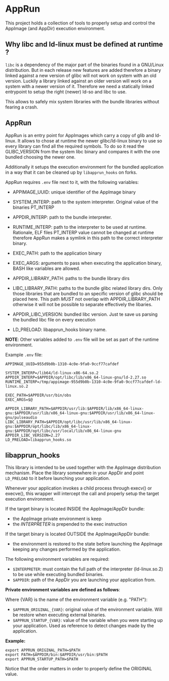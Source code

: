 # AppRun

This project holds a collection of tools to properly setup and control the AppImage (and AppDir) execution environment.

## Why libc and ld-linux must be defined at runtime ?

`libc` is a dependency of the major part of the binaries found in a GNU/Linux distribution. But in each release new
features are added therefore a binary linked against a new version of glibc will not work on system with an old version.
Luckily a library linked against an older version will work on a system with a newer version of it. Therefore we need a
statically linked entrypoint to setup the right (newer) ld-so and libc to use.

This allows to safely mix system libraries with the bundle libraries without fearing a crash.

## AppRun

AppRun is an entry point for AppImages which carry a copy of glib and ld-linux. It allows to chose at runtime the newer
glibc/ld-linux binary to use so every library can find all the required symbols. To do so it read the GLIBC_VERSION from
the system libc binary and compares it with the one bundled choosing the newer one.

Additionally it setups the execution environment for the bundled application in a way that it can be cleaned up by
`libapprun_hooks` on forks.

AppRun requires `.env` file next to it, with the following variables:

- APPIMAGE_UUID: unique identifier of the AppImage binary
- SYSTEM_INTERP: path to the system interpreter. Original value of the binaries PT_INTERP
- APPDIR_INTERP: path to the bundle interpreter.
- RUNTIME_INTERP: path to the interpreter to be used at runtime. Rationale, ELF files PT_INTERP value cannot be changed
  at runtime therefore AppRun makes a symlink in this path to the correct interpreter binary.

- EXEC_PATH: path to the application binary
- EXEC_ARGS: arguments to pass when executing the application binary, BASH like variables are allowed.

- APPDIR_LIBRARY_PATH: paths to the bundle library dirs
- LIBC_LIBRARY_PATH: paths to the bundle glibc related library dirs. Only those libraries that are bundled to an
  specific version of glibc should be placed here. This path *MUST* not overlap with APPDIR_LIBRARY_PATH otherwise it
  will not be possible to separate effectively the libaries.
- APPDIR_LIBC_VERSION: bundled libc version. Just te save us parsing the bundled libc file on every execution
- LD_PRELOAD: libapprun_hooks binary name.

**NOTE**: Other variables added to `.env` file will be set as part of the runtime environment.

Example `.env` file:

```
APPIMAGE_UUID=955d9b0b-1310-4c0e-9fa0-9ccf77cafdef

SYSTEM_INTERP=/lib64/ld-linux-x86-64.so.2
APPDIR_INTERP=$APPDIR/opt/libc/lib/x86_64-linux-gnu/ld-2.27.so
RUNTIME_INTERP=/tmp/appimage-955d9b0b-1310-4c0e-9fa0-9ccf77cafdef-ld-linux.so.2

EXEC_PATH=$APPDIR/usr/bin/obs
EXEC_ARGS=$@

APPDIR_LIBRARY_PATH=$APPDIR/usr/lib:$APPDIR/lib/x86_64-linux-gnu:$APPDIR/usr/lib/x86_64-linux-gnu:$APPDIR/usr/lib/x86_64-linux-gnu/pulseaudio
LIBC_LIBRARY_PATH=$APPDIR/opt/libc/usr/lib/x86_64-linux-gnu:$APPDIR/opt/libc/lib/x86_64-linux-gnu:$APPDIR/opt/libc/usr/local/lib/x86_64-linux-gnu
APPDIR_LIBC_VERSION=2.27
LD_PRELOAD=libapprun_hooks.so
``` 

## libapprun_hooks

This library is intended to be used together with the AppImage distribution mechanism. Place the library somewhere in
your AppDir and point `LD_PRELOAD` to it before launching your application.

Whenever your application invokes a child process through execv() or execve(), this wrapper will intercept the call and
properly setup the target execution environment.

If the target binary is located INSIDE the AppImage/AppDir bundle:

- the AppImage private environment is keep
- the *INTERPRETER* is prepended to the exec instruction

If the target binary is located OUTSIDE the AppImage/AppDir bundle:

- the environment is restored to the state before launching the AppImage keeping any changes performed by the
  application.

The following environment variables are required:

- `$INTERPRETER`: must contain the full path of the interpreter (ld-linux.so.2) to be use while executing bundled
  binaries.
- `$APPDIR`: path of the AppDir you are launching your application from.

**Private environment variables are defined as follows**:

Where {VAR} is the name of the environment variable (e.g. "PATH"):

- `$APPRUN_ORIGINAL_{VAR}`: original value of the environment variable. Will be restore when executing external
  binaries.
- `$APPRUN_STARTUP_{VAR}`: value of the variable when you were starting up your application. Used as reference to detect
  changes made by the application.

**Example:**

```shell script
export APPRUN_ORIGINAL_PATH=$PATH
export PATH=$APPDIR/bin:$APPDIR/usr/bin:$PATH
export APPRUN_STARTUP_PATH=$PATH
``` 

Notice that the order matters in order to properly define the ORIGINAL value.                             